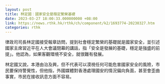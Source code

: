```yaml
---
layout: post
title: 林定國︰國家安全是穩定繁榮基礎
date: 2023-03-27 18:00:33.000000000 +08:00
link: https://news.rthk.hk/rthk/ch/component/k2/1693774-20230327.htm
categories: rthk
---
```


律政司司長林定國接受報章訪問，提到社會穩定繁榮的基礎就是國家安全，並引述國家主席習近平在人大會議閉幕的講話，指「安全是發展的基礎，穩定是強盛的前提」。他認為，如果客觀環境不安全，就很難有發展。

林定國又說，本港由治及興，但不代表可以漠視任何可能危害國家安全的風險，市民要保持警覺性，但他指，外國媒體對香港處理國安的情況偏向負面，甚至會歪曲事實，市民在接收訊息方面不容易。
